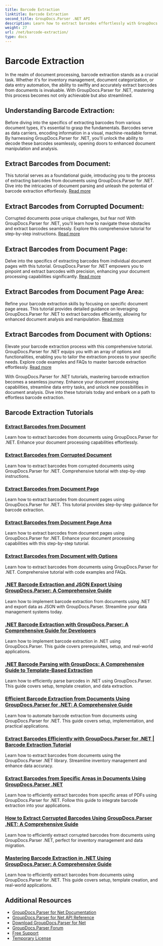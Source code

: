 ```yaml
---
title: Barcode Extraction
linktitle: Barcode Extraction
second_title: GroupDocs.Parser .NET API
description: Learn how to extract barcodes effortlessly with GroupDocs.Parser for .NET tutorials. Enhance your document processing capabilities now!
weight: 27
url: /net/barcode-extraction/
type: docs
---
```

# Barcode Extraction


In the realm of document processing, barcode extraction stands as a crucial task. Whether it's for inventory management, document categorization, or data entry automation, the ability to swiftly and accurately extract barcodes from documents is invaluable. With GroupDocs.Parser for .NET, mastering this process becomes not only achievable but also streamlined.

## Understanding Barcode Extraction:

Before diving into the specifics of extracting barcodes from various document types, it's essential to grasp the fundamentals. Barcodes serve as data carriers, encoding information in a visual, machine-readable format. By harnessing GroupDocs.Parser for .NET, you'll unlock the ability to decode these barcodes seamlessly, opening doors to enhanced document manipulation and analysis.

## Extract Barcodes from Document:
This tutorial serves as a foundational guide, introducing you to the process of extracting barcodes from documents using GroupDocs.Parser for .NET. Dive into the intricacies of document parsing and unleash the potential of barcode extraction effortlessly. [Read more](./extract-barcodes-from-document/)

## Extract Barcodes from Corrupted Document:
Corrupted documents pose unique challenges, but fear not! With GroupDocs.Parser for .NET, you'll learn how to navigate these obstacles and extract barcodes seamlessly. Explore this comprehensive tutorial for step-by-step instructions. [Read more](./extract-barcodes-from-corrupted-document/)

## Extract Barcodes from Document Page:
Delve into the specifics of extracting barcodes from individual document pages with this tutorial. GroupDocs.Parser for .NET empowers you to pinpoint and extract barcodes with precision, enhancing your document processing capabilities significantly. [Read more](./extract-barcodes-from-document-page/)

## Extract Barcodes from Document Page Area:
Refine your barcode extraction skills by focusing on specific document page areas. This tutorial provides detailed guidance on leveraging GroupDocs.Parser for .NET to extract barcodes efficiently, allowing for enhanced document analysis and manipulation. [Read more](./extract-barcodes-from-document-page-area/)

## Extract Barcodes from Document with Options:
Elevate your barcode extraction process with this comprehensive tutorial. GroupDocs.Parser for .NET equips you with an array of options and functionalities, enabling you to tailor the extraction process to your specific needs. Explore code examples and FAQs to master barcode extraction effortlessly. [Read more](./extract-barcodes-from-document-with-options/)

With GroupDocs.Parser for .NET tutorials, mastering barcode extraction becomes a seamless journey. Enhance your document processing capabilities, streamline data entry tasks, and unlock new possibilities in document analysis. Dive into these tutorials today and embark on a path to effortless barcode extraction.
## Barcode Extraction Tutorials
### [Extract Barcodes from Document](./extract-barcodes-from-document/)
Learn how to extract barcodes from documents using GroupDocs.Parser for .NET. Enhance your document processing capabilities effortlessly.
### [Extract Barcodes from Corrupted Document](./extract-barcodes-from-corrupted-document/)
Learn how to extract barcodes from corrupted documents using GroupDocs.Parser for .NET. Comprehensive tutorial with step-by-step instructions.
### [Extract Barcodes from Document Page](./extract-barcodes-from-document-page/)
Learn how to extract barcodes from document pages using GroupDocs.Parser for .NET. This tutorial provides step-by-step guidance for barcode extraction.
### [Extract Barcodes from Document Page Area](./extract-barcodes-from-document-page-area/)
Learn how to extract barcodes from document pages using GroupDocs.Parser for .NET. Enhance your document processing capabilities with this step-by-step tutorial.
### [Extract Barcodes from Document with Options](./extract-barcodes-from-document-with-options/)
Learn how to extract barcodes from documents using GroupDocs.Parser for .NET. Comprehensive tutorial with code examples and FAQs.
### [.NET Barcode Extraction and JSON Export Using GroupDocs.Parser&#58; A Comprehensive Guide](./net-barcode-extraction-json-export-groupdocs-parser/)
Learn how to implement barcode extraction from documents using .NET and export data as JSON with GroupDocs.Parser. Streamline your data management systems today.

### [.NET Barcode Extraction with GroupDocs.Parser&#58; A Comprehensive Guide for Developers](./net-barcode-extraction-guide-groupdocs-parser/)
Learn how to implement barcode extraction in .NET using GroupDocs.Parser. This guide covers prerequisites, setup, and real-world applications.

### [.NET Barcode Parsing with GroupDocs&#58; A Comprehensive Guide to Template-Based Extraction](./net-barcode-parsing-groupdocs-template-extraction/)
Learn how to efficiently parse barcodes in .NET using GroupDocs.Parser. This guide covers setup, template creation, and data extraction.

### [Efficient Barcode Extraction from Documents Using GroupDocs.Parser for .NET&#58; A Comprehensive Guide](./groupdocs-parser-net-barcode-extraction-guide/)
Learn how to automate barcode extraction from documents using GroupDocs.Parser for .NET. This guide covers setup, implementation, and practical applications.

### [Extract Barcodes Efficiently with GroupDocs.Parser for .NET | Barcode Extraction Tutorial](./extract-barcodes-groupdocs-parser-net/)
Learn how to extract barcodes from documents using the GroupDocs.Parser .NET library. Streamline inventory management and enhance data accuracy.

### [Extract Barcodes from Specific Areas in Documents Using GroupDocs.Parser .NET](./groupdocs-parser-dotnet-extract-barcodes-specific-areas/)
Learn how to efficiently extract barcodes from specific areas of PDFs using GroupDocs.Parser for .NET. Follow this guide to integrate barcode extraction into your applications.

### [How to Extract Corrupted Barcodes Using GroupDocs.Parser .NET&#58; A Comprehensive Guide](./extract-corrupted-barcodes-groupdocs-parser-net/)
Learn how to efficiently extract corrupted barcodes from documents using GroupDocs.Parser .NET, perfect for inventory management and data migration.

### [Mastering Barcode Extraction in .NET Using GroupDocs.Parser&#58; A Comprehensive Guide](./mastering-barcode-extraction-groupdocs-parser-net/)
Learn how to efficiently extract barcodes from documents using GroupDocs.Parser for .NET. This guide covers setup, template creation, and real-world applications.

## Additional Resources

- [GroupDocs.Parser for Net Documentation](https://docs.groupdocs.com/parser/net/)
- [GroupDocs.Parser for Net API Reference](https://reference.groupdocs.com/parser/net/)
- [Download GroupDocs.Parser for Net](https://releases.groupdocs.com/parser/net/)
- [GroupDocs.Parser Forum](https://forum.groupdocs.com/c/parser)
- [Free Support](https://forum.groupdocs.com/)
- [Temporary License](https://purchase.groupdocs.com/temporary-license/)

